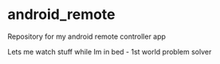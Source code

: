 android_remote
==============
Repository for my android remote controller app

Lets me watch stuff while Im in bed - 1st world  problem solver
